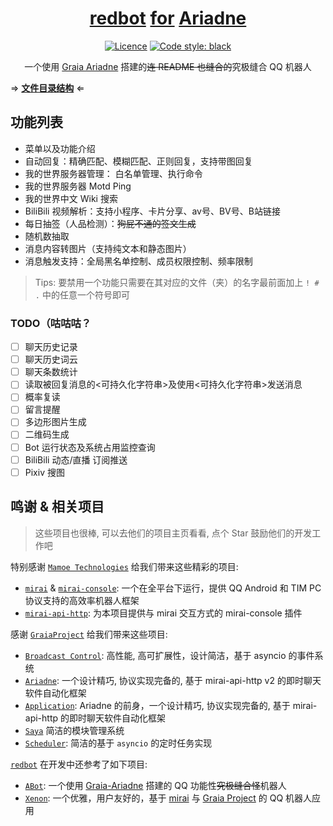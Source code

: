 <div align="center">

# [redbot](https://github.com/Redlnn/redbot) [for](https://github.com/project-mirai/mirai-api-http) [Ariadne](https://github.com/GraiaProject/Ariadne)

[![Licence](https://img.shields.io/github/license/Redlnn/redbot)](https://github.com/Redlnn/redbot/LICENSE)
[![Code style: black](https://img.shields.io/badge/code%20style-black-000000.svg)](https://github.com/psf/black)

一个使用 [Graia Ariadne](https://github.com/GraiaProject/Ariadne) 搭建的~~连 README 也缝合的~~究极缝合 QQ 机器人

</div>

⇒  **[文件目录结构](./FILES.md)**  ⇐

## 功能列表

- 菜单以及功能介绍
- 自动回复：精确匹配、模糊匹配、正则回复，支持带图回复
- 我的世界服务器管理： 白名单管理、执行命令
- 我的世界服务器 Motd Ping
- 我的世界中文 Wiki 搜索
- BiliBili 视频解析：支持小程序、卡片分享、av号、BV号、B站链接
- 每日抽签（人品检测）：~~狗屁不通的签文生成~~
- 随机数抽取
- 消息内容转图片（支持纯文本和静态图片）
- 消息触发支持：全局黑名单控制、成员权限控制、频率限制

> Tips: 要禁用一个功能只需要在其对应的文件（夹）的名字最前面加上 `! # .` 中的任意一个符号即可

### TODO（咕咕咕？

- [ ] 聊天历史记录
- [ ] 聊天历史词云
- [ ] 聊天条数统计
- [ ] 读取被回复消息的<可持久化字符串>及使用<可持久化字符串>发送消息
- [ ] 概率复读
- [ ] 留言提醒
- [ ] 多边形图片生成 <!--https://github.com/djkcyl/ABot-Graia/saya/LowPolygon.py-->
- [ ] 二维码生成
- [ ] Bot 运行状态及系统占用监控查询
- [ ] BiliBili 动态/直播 订阅推送
- [ ] Pixiv 搜图

## 鸣谢 & 相关项目

> 这些项目也很棒, 可以去他们的项目主页看看, 点个 Star 鼓励他们的开发工作吧

特别感谢 [`Mamoe Technologies`](https://github.com/mamoe) 给我们带来这些精彩的项目:

- [`mirai`](https://github.com/mamoe/mirai) & [`mirai-console`](https://github.com/mamoe/mirai-console): 一个在全平台下运行，提供 QQ Android 和 TIM PC 协议支持的高效率机器人框架
- [`mirai-api-http`](https://github.com/project-mirai/mirai-api-http): 为本项目提供与 mirai 交互方式的 mirai-console 插件

感谢 [`GraiaProject`](https://github.com/GraiaProject) 给我们带来这些项目:

- [`Broadcast Control`](https://github.com/GraiaProject/BroadcastControl): 高性能, 高可扩展性，设计简洁，基于 asyncio 的事件系统
- [`Ariadne`](https://github.com/GraiaProject/Ariadne): 一个设计精巧, 协议实现完备的, 基于 mirai-api-http v2 的即时聊天软件自动化框架
- [`Application`](https://github.com/GraiaProject/Application): Ariadne 的前身，一个设计精巧, 协议实现完备的, 基于 mirai-api-http 的即时聊天软件自动化框架
- [`Saya`](https://github.com/GraiaProject/Saya) 简洁的模块管理系统
- [`Scheduler`](https://github.com/GraiaProject/Scheduler): 简洁的基于 `asyncio` 的定时任务实现

[`redbot`](https://github.com/Redlnn/redbot) 在开发中还参考了如下项目:

- [`ABot`](https://github.com/djkcyl/ABot-Graia/): 一个使用 [Graia-Ariadne](https://github.com/GraiaProject/Ariadne) 搭建的 QQ 功能性~~究极缝合怪~~机器人
- [`Xenon`](https://github.com/McZoo/Xenon): 一个优雅，用户友好的，基于 [mirai](https://github.com/mamoe/mirai) 与 [Graia Project](https://github.com/GraiaProject/) 的 QQ 机器人应用
